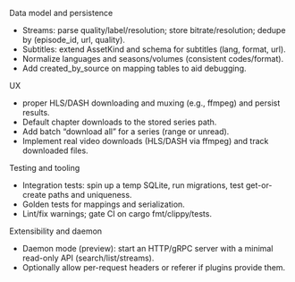 Data model and persistence
- Streams: parse quality/label/resolution; store bitrate/resolution; dedupe by (episode_id, url, quality).
- Subtitles: extend AssetKind and schema for subtitles (lang, format, url).
- Normalize languages and seasons/volumes (consistent codes/format).
- Add created_by_source on mapping tables to aid debugging.

UX
- proper HLS/DASH downloading and muxing (e.g., ffmpeg) and persist results.
- Default chapter downloads to the stored series path.
- Add batch “download all” for a series (range or unread).
- Implement real video downloads (HLS/DASH via ffmpeg) and track downloaded files.

Testing and tooling
- Integration tests: spin up a temp SQLite, run migrations, test get-or-create paths and uniqueness.
- Golden tests for mappings and serialization.
- Lint/fix warnings; gate CI on cargo fmt/clippy/tests.

Extensibility and daemon
- Daemon mode (preview): start an HTTP/gRPC server with a minimal read-only API (search/list/streams).
- Optionally allow per-request headers or referer if plugins provide them.
